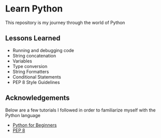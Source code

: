 
# Learn Python

This repository is my journey through the world of Python

## Lessons Learned

- Running and debugging code
- String concatenation
- Variables
- Type conversion
- String Formatters
- Conditional Statements
- PEP 8 Style Guidelines

## Acknowledgements

Below are a few tutorials I followed in order to familiarize myself with the Python language

 - [Python for Beginners](https://www.youtube.com/watch?v=kqtD5dpn9C8)
 - [PEP 8](https://peps.python.org/pep-0008/)
